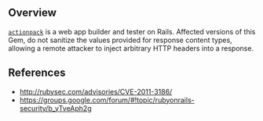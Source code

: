 ## Overview
[`actionpack`](https://rubygems.org/gems/actionpack) is a web app builder and tester on Rails.
Affected versions of this Gem, do not sanitize the values provided for response content types, allowing a remote attacker to inject arbitrary HTTP headers into a response.

## References
- http://rubysec.com/advisories/CVE-2011-3186/
- https://groups.google.com/forum/#!topic/rubyonrails-security/b_yTveAph2g
